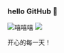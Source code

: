 ### hello GitHub 👋

<!--
**hayratjan/hayratjan** is a ✨ _special_ ✨ repository because its `README.md` (this file) appears on your GitHub profile.

Here are some ideas to get you started:

- 🔭 I’m currently working on ...
- 🌱 I’m currently learning ...
- 👯 I’m looking to collaborate on ...
- 🤔 I’m looking for help with ...
- 💬 Ask me about ...
- 📫 How to reach me: ...
- 😄 Pronouns: ...
- ⚡ Fun fact: ...
-->
![嘻嘻嘻](https://github-readme-stats.vercel.app/api?username=stacklens&show_icons=true&theme=radical)
![](https://img.shields.io/badge/python-3.10-orange?style=for-the-badge&logo=python&logoColor=orange)

开心的每一天！
